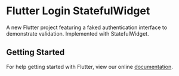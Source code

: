 # Flutter Login StatefulWidget

A new Flutter project featuring a faked authentication interface to demonstrate validation.
Implemented with StatefulWidget.

## Getting Started

For help getting started with Flutter, view our online
[documentation](https://flutter.io/).
